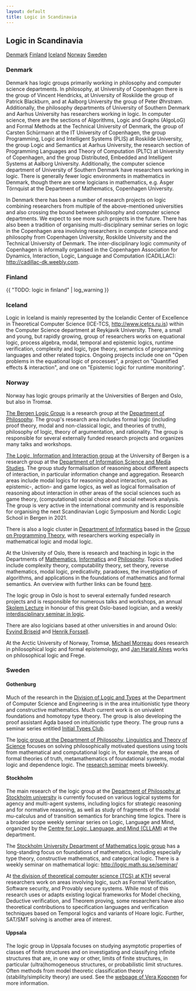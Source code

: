 ```yaml
---
layout: default
title: Logic in Scandinavia
---
```

## Logic in Scandinavia

<nav class="submenu">
  <a href="#denmark">Denmark</a>
  <a href="#finland">Finland</a>
  <a href="#iceland">Iceland</a>
  <a href="#norway">Norway</a>
  <a href="#sweden">Sweden</a>
</nav>

### Denmark


Denmark has logic groups primarily working in philosophy and computer science
departments. In philosophy, at University of Copenhagen there is the group of
Vincent Hendricks, at University of Roskilde the group of Patrick Blackburn, and
at Aalborg University the group of Peter Øhrstrøm. Additionally, the philosophy
departments of University of Southern Denmark and Aarhus University has
researchers working in logic. In computer science, there are the sections of
Algorithms, Logic and Graphs (AlgoLoG) and Formal Methods at the Technical
University of Denmark, the group of Carsten Schürmann at the IT University of
Copenhagen, the group Programming, Logic and Intelligent Systems (PLIS) at
Roskilde University, the group Logic and Semantics at Aarhus University, the
research section of Programming Languages and Theory of Computation (PLTC) at
University of Copenhagen, and the group Distributed, Embedded and Intelligent
Systems at Aalborg University. Additionally, the computer science department of
University of Southern Denmark have researchers working in logic. There is
generally fewer logic environments in mathematics in Denmark, though there are
some logicians in mathematics, e.g. Asger Törnquist at the Department of
Mathematics, Copenhagen University.

In Denmark there has been a number of research projects on logic combining
researchers from multiple of the above-mentioned universities and also crossing
the bound between philosophy and computer science departments. We expect to see
more such projects in the future. There has also been a tradition of organising
multi-disciplinary seminar series on logic in the Copenhagen area involving
researchers in computer science and philosophy from Copenhagen University,
Roskilde University and the Technical University of Denmark. The
inter-disciplinary logic community of Copenhagen is informally organised in the
Copenhagen Association for Dynamics, Interaction, Logic, Language and
Computation (CADILLAC): <http://cadillac-dk.weebly.com>.

### Finland

{{ "TODO: logic in finland" | log_warning }}

### Iceland

Logic in Iceland is mainly represented by the Icelandic Center of Excellence in
Theoretical Computer Science (ICE-TCS, <http://www.icetcs.ru.is>) within the
Computer Science department at Reykjavik University. There, a small and young,
but rapidly growing, group of researchers works on equational logic, process
algebra, modal, temporal and epistemic logics, runtime verification, complexity
and logic, type theory, semantics of programming languages and other related
topics. Ongoing projects include one on "Open problems in the equational logic
of processes", a project on "Quantified effects & interaction", and one on
"Epistemic logic for runtime monitoring".

### Norway

Norway has logic groups primarily at the Universities of Bergen and Oslo, but
also in Tromsø.

[The Bergen Logic Group](https://www.uib.no/en/rg/logic)
is a research group at the
[Department of Philosophy](https://www.uib.no/en/fof).
The group's research area includes formal logic (including proof theory, modal
and non-classical logic, and theories of truth), philosophy of logic, theory of
argumentation, and rationality. The group is responsible for several externally
funded research projects and organizes many talks and workshops.

[The Logic, Information and Interaction group](https://www.uib.no/en/rg/lii)
at the University of Bergen is a research group at the
[Department of Information Science and Media Studies](https://www.uib.no/en/infomedia).
The group study formalisation of reasoning about different aspects of
interaction, in particular information change and aggregation. Research areas
include modal logics for reasoning about interaction, such as epistemic-,
action- and game logics, as well as logical formalisation of reasoning about
interaction in other areas of the social sciences such as game theory,
(computational) social choice and social network analysis. The group is very
active in the international community and is responsible for organising the next
Scandinavian Logic Symposium and Nordic Logic School in Bergen in 2021.

There is also a logic cluster in
[Department of Informatics](https://www.uib.no/en/ii)
based in the
[Group on Programming Theory](https://www.uib.no/en/rg/put),
with researchers working especially in mathematical logic and modal logic.

At the University of Oslo, there is research and teaching in logic in the
Departments of
[Mathematics](https://www.mn.uio.no/math/english/),
[Informatics](https://www.mn.uio.no/ifi/english/)
and
[Philosophy](https://www.hf.uio.no/ifikk/english/).
Topics studied include complexity theory, computability theory, set theory,
reverse mathematics, modal logic, predicativity, paradoxes, the investigation of
algorithms, and applications in the foundations of mathematics and formal
semantics. An overview with further links can be found
[here](https://www.hf.uio.no/ifikk/english/research/groups/logic/).

The logic group in Oslo is host to several externally funded research projects
and is responsible for numerous talks and workshops, an annual
[Skolem Lecture](https://www.hf.uio.no/ifikk/english/research/groups/logic/events/index.html)
in honour of this great Oslo-based logician, and a weekly
[interdisciplinary seminar in logic](https://www.mn.uio.no/math/english/research/groups/logic/events/).

There are also logicians based at other universities in and around Oslo:
[Eyvind Briseid](https://www.oslomet.no/om/ansatt/embri/)
and
[Henrik Forssell](https://www.usn.no/english/about/contact-us/employees/henrik-forssell).

At the Arctic University of Norway, Tromsø,
[Michael Morreau](https://en.uit.no/ansatte/person?p_document_id=329116)
does research in philosophical logic and formal epistemology, and
[Jan Harald Alnes](https://uit.no/ansatte/person?p_document_id=42390)
works on philosophical logic and Frege.

### Sweden

#### Gothenburg

Much of the research in the
[Division of Logic and Types](https://www.chalmers.se/en/departments/cse/organisation/LT/Pages/default.aspx)
at the Department of Computer Science and Engineering is in the area
intuitionistic type theory and constructive mathematics. Much current work is on
univalent foundations and homotopy type theory. The group is also developing the
proof assistant Agda based on intuitionistic type theory. The group runs a
seminar series entitled
[Initial Types Club](https://github.com/InitialTypes/Club/wiki).

The
[logic group at the Department of Philosophy, Linguistics and Theory of Science](https://flov.gu.se/english/research/research-areas/logic)
focuses on solving philosophically motivated
questions using tools from mathematical and computational logic in, for
example, the areas of formal theories of truth, metamathematics of foundational
systems, modal logic and dependence logic. The
[research seminar](https://flov.gu.se/english/research/research-areas/logic/the-logic-seminar)
meets biweekly.

#### Stockholm

The main research of the logic group at the
[Department of Philosophy at Stockholm university](https://www.philosophy.su.se/english)
is currently focused on various logical systems for agency and multi-agent
systems, including logics for strategic reasoning and for normative reasoning,
as well as study of fragments of the modal mu-calculus and of transition
semantics for branching time logics. There is a broader scope weekly seminar
series on Logic, Language and Mind, organized by the
[Centre for Logic, Language, and Mind (CLLAM)](https://www.philosophy.su.se/english/research/projects-and-centers/cllam)
at the department.

The
[Stockholm University Department of Mathematics logic group](https://www.math.su.se/english/research/research-groups/research-group-in-mathematical-logic-1.330078)
has a long-standing focus on foundations of mathematics, including especially
type theory, constructive mathematics, and categorical logic. There is a weekly
seminar on mathematical logic: <http://logic.math.su.se/seminar/>

At
[the division of theoretical computer science (TCS) at KTH](https://www.kth.se/tcs)
several researchers work on areas involving logic, such as Formal Verification,
Software security, and Provably secure systems. While most of this research uses
or adapts existing logical frameworks for Model checking, Deductive
verification, and Theorem proving, some researchers have also theoretical
contributions to specification languages and verification techniques based on
Temporal logics and variants of Hoare logic. Further, SAT/SMT solving is another
area of interest.

#### Uppsala

The logic group in Uppsala focuses on studying asymptotic properties of classes
of finite structures and on investigating and classifying infinite structures
that are, in one way or other, limits of finite structures, in particular
(ultra)homogeneous structures, or probabilistic limit structures. Often methods
from model theoretic classification theory (stability/simplicity theory) are
used. See the
[webpage of Vera Koponen](https://katalog.uu.se/profile/?id=N96-558)
for more information.
